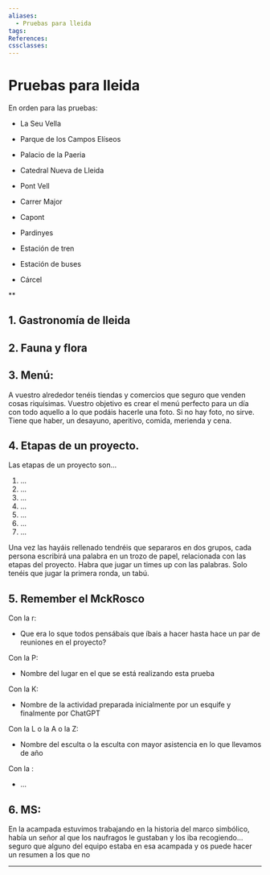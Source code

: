 ```yaml
---
aliases:
  - Pruebas para lleida
tags:
References:
cssclasses:
---
```

# Pruebas para lleida

En orden para las pruebas: 

- La Seu Vella
    
- Parque de los Campos Elíseos
    
- Palacio de la Paeria
    
- Catedral Nueva de Lleida
    
- Pont Vell
    
- Carrer Major
    
- Capont
    
- Pardinyes
    
- Estación de tren
    
- Estación de buses
    
- Cárcel
    

**

## 1. Gastronomía de lleida 

## 2. Fauna y flora

## 3. Menú: 
A vuestro alrededor tenéis tiendas y comercios que seguro que venden cosas riquísimas. Vuestro objetivo es crear el menú perfecto para un día con todo aquello a lo que podáis hacerle una foto. Si no hay foto, no sirve. 
Tiene que haber, un desayuno, aperitivo, comida, merienda y cena. 


## 4. Etapas de un proyecto. 
Las etapas de un proyecto son… 

1. …
2. …
3. …
4. …
5. …
6. …
7. …

Una vez las hayáis rellenado tendréis que separaros en dos grupos, cada persona escribirá una palabra en un trozo de papel, relacionada con las etapas del proyecto. Habra que jugar un times up con las palabras. Solo tenéis que jugar la primera ronda, un tabú. 


## 5. Remember el MckRosco

Con la r: 
+ Que era lo sque todos pensábais que íbais a hacer hasta hace un par de reuniones en el proyecto?

Con la  P: 
+ Nombre del lugar en el que se está realizando esta prueba

Con la K: 
+ Nombre de la actividad preparada inicialmente por un esquife y finalmente por ChatGPT

Con la L o la A o la Z: 
+ Nombre del esculta o la esculta con mayor asistencia en lo que llevamos de año 

Con la  : 
+ … 


## 6. MS: 
En la acampada estuvimos trabajando en la historia del marco simbólico, había un señor al que los naufragos le gustaban y los iba recogiendo… seguro que alguno del equipo estaba en esa acampada y os puede hacer un resumen a los que no 



***